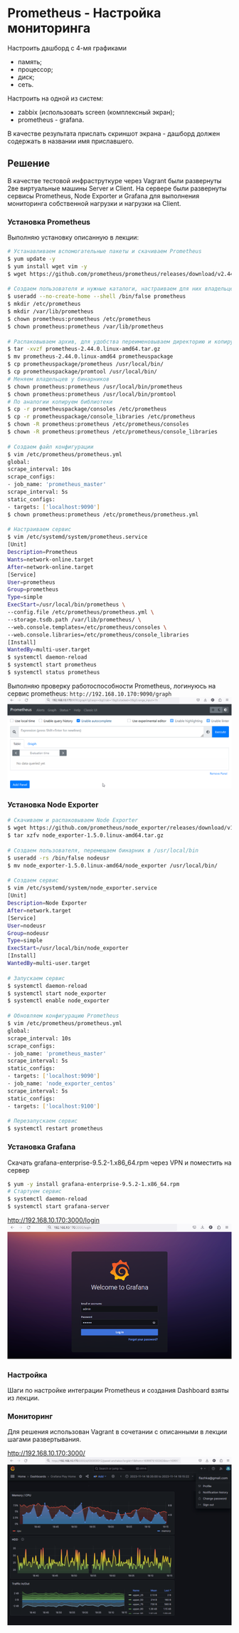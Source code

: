 # Prometheus - Настройка мониторинга

Настроить дашборд с 4-мя графиками
- память;
- процессор;
- диск;
- сеть.

Настроить на одной из систем:
- zabbix (использовать screen (комплексный экран);
- prometheus - grafana.

В качестве результата прислать скриншот экрана - дашборд должен содержать в названии имя приславшего. 

## Решение

В качестве тестовой инфраструткуре через Vagrant были развернуты 2ве виртуальные машины Server и Client. На сервере были развернуты сервисы Prometheus, Node Exporter и Grafana для выполнения мониторинга собственной нагрузки и нагрузки на Client.

### Установка Prometheus 
Выполняю установку описанную в лекции:

```sh
# Устанавливаем вспомогательные пакеты и скачиваем Prometheus
$ yum update -y
$ yum install wget vim -y
$ wget https://github.com/prometheus/prometheus/releases/download/v2.44.0/prometheus-2.44.0.linux-amd64.tar.gz

# Создаем пользователя и нужные каталоги, настраиваем для них владельцев
$ useradd --no-create-home --shell /bin/false prometheus
$ mkdir /etc/prometheus
$ mkdir /var/lib/prometheus
$ chown prometheus:prometheus /etc/prometheus
$ chown prometheus:prometheus /var/lib/prometheus

# Распаковываем архив, для удобства переименовываем директорию и копируем бинарники в /usr/local/bin
$ tar -xvzf prometheus-2.44.0.linux-amd64.tar.gz
$ mv prometheus-2.44.0.linux-amd64 prometheuspackage
$ cp prometheuspackage/prometheus /usr/local/bin/
$ cp prometheuspackage/promtool /usr/local/bin/
# Меняем владельцев у бинарников
$ chown prometheus:prometheus /usr/local/bin/prometheus
$ chown prometheus:prometheus /usr/local/bin/promtool
# По аналогии копируем библиотеки
$ cp -r prometheuspackage/consoles /etc/prometheus
$ cp -r prometheuspackage/console_libraries /etc/prometheus
$ chown -R prometheus:prometheus /etc/prometheus/consoles
$ chown -R prometheus:prometheus /etc/prometheus/console_libraries

# Создаем файл конфигурации
$ vim /etc/prometheus/prometheus.yml
global:
scrape_interval: 10s
scrape_configs:
- job_name: 'prometheus_master'
scrape_interval: 5s
static_configs:
- targets: ['localhost:9090']
$ chown prometheus:prometheus /etc/prometheus/prometheus.yml

# Настраиваем сервис
$ vim /etc/systemd/system/prometheus.service
[Unit]
Description=Prometheus
Wants=network-online.target
After=network-online.target
[Service]
User=prometheus
Group=prometheus
Type=simple
ExecStart=/usr/local/bin/prometheus \
--config.file /etc/prometheus/prometheus.yml \
--storage.tsdb.path /var/lib/prometheus/ \
--web.console.templates=/etc/prometheus/consoles \
--web.console.libraries=/etc/prometheus/console_libraries
[Install]
WantedBy=multi-user.target
$ systemctl daemon-reload
$ systemctl start prometheus
$ systemctl status prometheus
```

Выполняю проверку работоспособности Prometheus, логинуюсь на сервис prometheus: `http://192.168.10.170:9090/graph`
![alt text](/Lab15/01.png?raw=true "Screenshot1")

### Установка Node Exporter
```sh
# Скачиваем и распаковываем Node Exporter
$ wget https://github.com/prometheus/node_exporter/releases/download/v1.5.0/node_exporter-1.5.0.linux-amd64.tar.gz
$ tar xzfv node_exporter-1.5.0.linux-amd64.tar.gz

# Создаем пользователя, перемещаем бинарник в /usr/local/bin
$ useradd -rs /bin/false nodeusr
$ mv node_exporter-1.5.0.linux-amd64/node_exporter /usr/local/bin/

# Создаем сервис
$ vim /etc/systemd/system/node_exporter.service
[Unit]
Description=Node Exporter
After=network.target
[Service]
User=nodeusr
Group=nodeusr
Type=simple
ExecStart=/usr/local/bin/node_exporter
[Install]
WantedBy=multi-user.target

# Запускаем сервис
$ systemctl daemon-reload
$ systemctl start node_exporter
$ systemctl enable node_exporter

# Обновляем конфигурацию Prometheus
$ vim /etc/prometheus/prometheus.yml
global:
scrape_interval: 10s
scrape_configs:
- job_name: 'prometheus_master'
scrape_interval: 5s
static_configs:
- targets: ['localhost:9090']
- job_name: 'node_exporter_centos'
scrape_interval: 5s
static_configs:
- targets: ['localhost:9100']

# Перезапускаем сервис
$ systemctl restart prometheus
```
### Установка Grafana

Скачать grafana-enterprise-9.5.2-1.x86_64.rpm через VPN и поместить на сервер

```sh
$ yum -y install grafana-enterprise-9.5.2-1.x86_64.rpm
# Стартуем сервис
$ systemctl daemon-reload
$ systemctl start grafana-server
```

http://192.168.10.170:3000/login
![alt text](/Lab15/03.png?raw=true "Screenshot3")

### Настройка 

Шаги по настройке интеграции Prometheus и создания Dashboard взяты из лекции.


### Мониторинг

Для решения использован Vagrant в сочетании с описанными в лекции шагами развертывания. 

http://192.168.10.170:3000/
![alt text](/Lab15/04.png?raw=true "Screenshot3")

